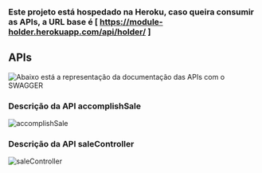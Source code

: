 ### Este projeto está hospedado na Heroku, caso queira consumir as APIs, a URL base é [ https://module-holder.herokuapp.com/api/holder/ ]

## APIs
![Abaixo está a representação da documentação das APIs com o SWAGGER](https://github.com/muriloalvesdev/holder/blob/master/src/main/resources/swagger/swagger-documentation.png)

### Descrição da API accomplishSale
![accomplishSale](https://github.com/muriloalvesdev/holder/blob/master/src/main/resources/swagger/swagger-accomplish-sale.png)

### Descrição da API saleController
![saleController](https://github.com/muriloalvesdev/holder/blob/master/src/main/resources/swagger/swagger-save.png)
